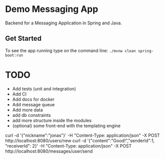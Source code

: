 # Demo Messaging App

Backend for a Messaging Application in Spring and Java.

## Get Started

To see the app running type on the command line:
`./mvnw clean spring-boot:run`

# TODO
- Add tests (unit and integration)
- Add CI
- Add docs for docker
- Add message queue
- Add more data
- add db constraints
- add more structure inside the modules
- (optional) some front-end with the templating engine

curl -d '{"nickname":"jonas"}' -H "Content-Type: application/json" -X POST http://localhost:8080/users/new
curl -d '{"content":"Good!","senderId":1, "receiverId": 2}' -H "Content-Type: application/json" -X POST http://localhost:8080/messages/user/send
